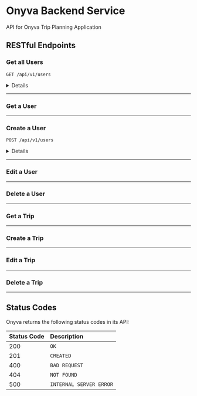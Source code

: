 # Onyva Backend Service
API for Onyva Trip Planning Application

## RESTful Endpoints

### Get all Users

```http
GET /api/v1/users
```

<details close>
<summary>  Details </summary>
<br>
    
Parameters: <br>
```
No Parameters
```

| Code | Description |
| :--- | :--- |
| 200 | `OK` |

Example Value:

```json
{
   
   }
```

</details>

---

### Get a User


---


### Create a User



```http
POST /api/v1/users
```

<details close>
<summary>  Details </summary>
<br>
    
Parameters: <br>
```
CONTENT_TYPE=application/json
```

| Code | Description |
| :--- | :--- |
| 201 | Created |

Example Value:

```json
{
    "data": {
        "id": "3",
        "type": "user",
        "attributes": {
            "first name": "Harry",
            "Last_name": "Potter",
            "phone_number": "123456789",
            "email": "harry@hogwarts.com",
            "password digest": "$2a$12$fluERN41F2GOxWGW08JPmOh7AwL]rdDJo4fXyrLukj5yzGKIG/Kpiv"
            "emergency_contact_name": null,
            "emergency_contact_phone_number": null
        }
    }
}
```

</details>


---


### Edit a User

---


### Delete a User

---


### Get a Trip


---


### Create a Trip

---


### Edit a Trip

---


### Delete a Trip


---




## Status Codes

Onyva returns the following status codes in its API:

| Status Code | Description |
| :--- | :--- |
| 200 | `OK` |
| 201 | `CREATED` |
| 400 | `BAD REQUEST` |
| 404 | `NOT FOUND` |
| 500 | `INTERNAL SERVER ERROR` |
